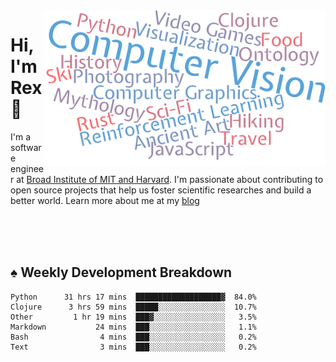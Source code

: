 <img src="https://raw.githubusercontent.com/rexwangcc/rexwangcc/master/myself.png" alt="Rex!" width="450" height="250" align="right">

# Hi, I'm Rex 👋

I'm a software engineer at [Broad Institute of MIT and Harvard](https://www.broadinstitute.org/). I'm passionate about contributing to open source projects that help us foster scientific researches and build a better world. Learn more about me at my [blog](https://rexwang.cc)

<br>
<br>
<br>

<table>
<tr valign="top" width="50%">
<!-- <td > -->

## ♠ Weekly Development Breakdown

<!-- code_time starts -->

```text
Python      31 hrs 17 mins  ███████████████████▓  84.0%
Clojure      3 hrs 59 mins  █████░░░░░░░░░░░░░░░  10.7%
Other         1 hr 19 mins  ███▓░░░░░░░░░░░░░░░░   3.5%
Markdown           24 mins  ███░░░░░░░░░░░░░░░░░   1.1%
Bash                4 mins  ███░░░░░░░░░░░░░░░░░   0.2%
Text                3 mins  ███░░░░░░░░░░░░░░░░░   0.2%
```

<!-- code_time ends -->

<!-- Placeholder for my Game statuses -->

<!-- <td valign="top" width="50%">

#### ♦ My Personal Progress

</td> -->

</tr>
</table>
